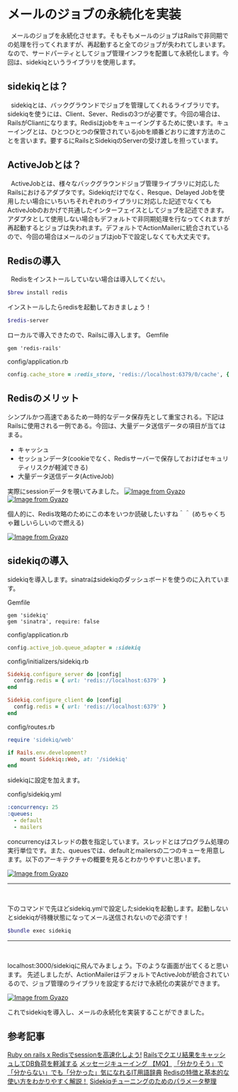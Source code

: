 # メールのジョブの永続化を実装
&nbsp; メールのジョブを永続化させます。そもそもメールのジョブはRailsで非同期での処理を行ってくれますが、再起動すると全てのジョブが失われてしまいます。なので、サードパーティとしてジョブ管理インフラを配置して永続化します。今回は、sidekiqというライブラリを使用します。

## sidekiqとは？
&nbsp; sidekiqとは、バックグラウンドでジョブを管理してくれるライブラリです。sidekiqを使うには、Client、Sever、Redisの3つが必要です。今回の場合は、RailsがCliantになります。Redisはjobをキューイングするために使います。キューイングとは、ひとつひとつの保管されているjobを順番どおりに渡す方法のことを言います。要するにRailsとSidekiqのServerの受け渡しを担っています。

## ActiveJobとは？
&nbsp; ActiveJobとは、様々なバックグラウンドジョブ管理ライブラリに対応したRailsにおけるアダプタです。Sidekiqだけでなく、Resque、Delayed Jobを使用したい場合にいちいちそれぞれのライブラリに対応した記述でなくてもActiveJobのおかげで共通したインターフェイスとしてジョブを記述できます。アダプタとして使用しない場合もデフォルトで非同期処理を行なってくれますが再起動するとジョブは失われます。デフォルトでActionMailerに統合されているので、今回の場合はメールのジョブはjob下で設定しなくても大丈夫です。


## Redisの導入
&nbsp; Redisをインストールしていない場合は導入してくだい。

```zsh
$brew install redis
```

インストールしたらredisを起動しておきましょう！
```zsh
$redis-server
```

ローカルで導入できたので、Railsに導入します。
Gemfile
```Gemfile
gem 'redis-rails'
```

config/application.rb
```rb
config.cache_store = :redis_store, 'redis://localhost:6379/0/cache', { expires_in: 90.minutes }
```


## Redisのメリット
シンプルかつ高速であるため一時的なデータ保存先として重宝される。下記はRailsに使用される一例である。今回は、大量データ送信データの項目が当てはまる。

- キャッシュ
- セッションデータ(cookieでなく、Redisサーバーで保存しておけばセキュリティリスクが軽減できる)
- 大量データ送信データ(ActiveJob)

実際にsessionデータを覗いてみました。
[![Image from Gyazo](https://i.gyazo.com/389b24d8e42d7f1a75ce52cca7727af2.png)](https://gyazo.com/389b24d8e42d7f1a75ce52cca7727af2)
[![Image from Gyazo](https://i.gyazo.com/d0dbc26fd9b6e4408fb985d49f018d7d.png)](https://gyazo.com/d0dbc26fd9b6e4408fb985d49f018d7d)


個人的に、Redis攻略のためにこの本をいつか読破したいすね＾＾
(めちゃくちゃ難しいらしいので燃える)

[![Image from Gyazo](https://i.gyazo.com/d87634c46925f2c04062543e5339de20.png)](https://gyazo.com/d87634c46925f2c04062543e5339de20)

## sidekiqの導入
sidekiqを導入します。sinatraはsidekiqのダッシュボードを使うのに入れています。

Gemfile
```Gemfile
gem 'sidekiq'
gem 'sinatra', require: false
```


config/application.rb
```rb
config.active_job.queue_adapter = :sidekiq
```

config/initializers/sidekiq.rb
```rb
Sidekiq.configure_server do |config|
  config.redis = { url: 'redis://localhost:6379' }
end

Sidekiq.configure_client do |config|
  config.redis = { url: 'redis://localhost:6379' }
end
```

config/routes.rb
```rb
require 'sidekiq/web'

if Rails.env.development?
    mount Sidekiq::Web, at: '/sidekiq'
end
```

sidekiqに設定を加えます。

config/sidekiq.yml
```yml
:concurrency: 25
:queues:
  - default
  - mailers
```

concurrencyはスレッドの数を指定しています。スレッドとはプログラム処理の実行単位です。また、queuesでは、defaultとmailersの二つのキューを用意します。以下のアーキテクチャの概要を見るとわかりやすいと思います。


[![Image from Gyazo](https://i.gyazo.com/7cbf30aafc77d4727e0e7538eef21987.png)](https://gyazo.com/7cbf30aafc77d4727e0e7538eef21987)


---
<br>

下のコマンドで先ほどsidekiq.ymlで設定したsidekiqを起動します。起動しないとsidekiqが待機状態になってメール送信されないので必須です！
```zsh
$bundle exec sidekiq
```

---

<br>

localhost:3000/sidekiqに飛んでみましょう。下のような画面が出てくると思います。
先述しましたが、ActionMailerはデフォルトでActiveJobが統合されているので、ジョブ管理のライブラリを設定するだけで永続化の実装ができます。

[![Image from Gyazo](https://i.gyazo.com/a81850094405d37a99afa45af6cbc9b7.jpg)](https://gyazo.com/a81850094405d37a99afa45af6cbc9b7)


これでsidekiqを導入し、メールの永続化を実装することができました。


## 参考記事
[Ruby on rails x Redisでsessionを高速化しよう!](https://qiita.com/keitah/items/61f5308424957257017e)
[Railsでクエリ結果をキャッシュしてDB負荷を軽減する](https://qiita.com/yamashun/items/bf9a3d29de749cf18f2e)
[メッセージキューイング 【MQ】](https://e-words.jp/w/メッセージキューイング.html)
[「分かりそう」で「分からない」でも「分かった」気になれるIT用語辞典](https://wa3.i-3-i.info/word14716.html)
[Redisの特徴と基本的な使い方をわかりやすく解説！](https://agency-star.co.jp/column/redis/)
[Sidekiqチューニングのためのパラメータ整理](https://qiita.com/HrsUed/items/6a103322bf4e67e9054c)
